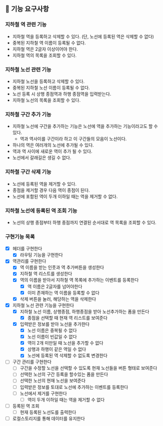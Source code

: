 ## 🚀 기능 요구사항

### 지하철 역 관련 기능

- 지하철 역을 등록하고 삭제할 수 있다. (단, 노선에 등록된 역은 삭제할 수 없다)
- 중복된 지하철 역 이름이 등록될 수 없다.
- 지하철 역은 2글자 이상이어야 한다.
- 지하철 역의 목록을 조회할 수 있다.

### 지하철 노선 관련 기능

- 지하철 노선을 등록하고 삭제할 수 있다.
- 중복된 지하철 노선 이름이 등록될 수 없다.
- 노선 등록 시 상행 종점역과 하행 종점역을 입력받는다.
- 지하철 노선의 목록을 조회할 수 있다.

### 지하철 구간 추가 기능

- 지하철 노선에 구간을 추가하는 기능은 노선에 역을 추가하는 기능이라고도 할 수 있다.
    - 역과 역사이를 구간이라 하고 이 구간들의 모음이 노선이다.
- 하나의 역은 여러개의 노선에 추가될 수 있다.
- 역과 역 사이에 새로운 역이 추가 될 수 있다.
- 노선에서 갈래길은 생길 수 없다.

### 지하철 구간 삭제 기능

- 노선에 등록된 역을 제거할 수 있다.
- 종점을 제거할 경우 다음 역이 종점이 된다.
- 노선에 포함된 역이 두개 이하일 때는 역을 제거할 수 없다.

### 지하철 노선에 등록된 역 조회 기능

- 노선의 상행 종점부터 하행 종점까지 연결된 순서대로 역 목록을 조회할 수 있다.

### 구현기능 목록

- [x] 헤더를 구현한다
    - [x] 라우팅 기능을 구현한다
- [x] 역관리를 구현한다
    - [x] 역 이름을 받는 인풋과 역 추가버튼을 생성한다
    - [x] 지하철 역 리스트를 생성한다
    - [x] 역의 이름을 받아서 지하철 역 목록에 추가하는 이벤트를 등록한다
        - [x] 역 이름은 2글자를 넘어야한다
        - [x] 이미 존재하는 역 이름을 등록할 수 없다
    - [x] 삭제 버튼을 눌러, 해당하는 역을 삭제한다
- [x] 지하철 노선 관련 기능을 구현한다
    - [x] 지하철 노선 이름, 상행종점, 하행종점을 받아 노선추가하는 폼을 만든다
        - [x] 종점을 선택할 때 현재 역 리스트를 보여준다
    - [x] 입력받은 정보를 받아 노선을 추가한다
        - [x] 노선 이름은 중복될 수 없다
        - [x] 노선 이름이 빈값일 수 없다
        - [x] 역이 2개 미만일 때 노선을 추가할 수 없다
        - [x] 상행과 하행이 같은 역일 수 없다
        - [x] 노선에 등록된 역 삭제할 수 없도록 변경한다
- [ ] 구간 관리를 구현한다
    - [ ] 구간을 수정할 노선을 선택할 수 있도록 현재 노선들을 버튼 형태로 보여준다
    - [ ] 선택한 노선의 구간 등록을 할수있는 폼을 만든다
    - [ ] 선택한 노선의 현재 노선을 보여준다
    - [ ] 입력받은 정보를 토대로 노선에 추가하는 이벤트를 등록한다
    - [ ] 노선에서 제거를 구현한다
        - [ ] 역이 두개 이하일 때는 역을 제거할 수 없다
- [ ] 등록된 역 조회
    - [ ] 현재 등록된 노선도를 출력한다
- [ ] 로컬스토리지를 통해 데이터를 유지한다